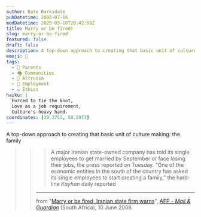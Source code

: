```yaml
---
author: Nate Barksdale
pubDatetime: 2008-07-16
modDatetime: 2025-03-10T20:42:08Z
title: Marry or be fired!
slug: marry-or-be-fired
featured: false
draft: false
description: A top-down approach to creating that basic unit of culture making - the family.
emoji: 💍
tags:
  - 👨 Parents
  - 🏘️ Communities
  - 🤝 Altruism
  - 💼 Employment
  - ⚖️ Ethics
haiku: |
  Forced to tie the knot,  
  Love as a job requirement,  
  Culture's heavy hand.
coordinates: [30.3753, 58.5973]
---
```


A top-down approach to creating that basic unit of culture making: the family

> > > A major Iranian state-owned company has told its single employees to get married by September or face losing their jobs, the press reported on Tuesday. “One of the economic entities in the south of the country has asked its single employees to start creating a family,” the hard-line _Kayhan_ daily reported
> >
> > ---
> >
> > from "[Marry or be fired, Iranian state firm warns](http://www.mg.co.za/article/2008-06-10-marry-or-be-fired-iranian-state-firm-warns)", [AFP - _Mail & Guardian_](http://www.mg.co.za/) (South Africa), 10 June 2008
